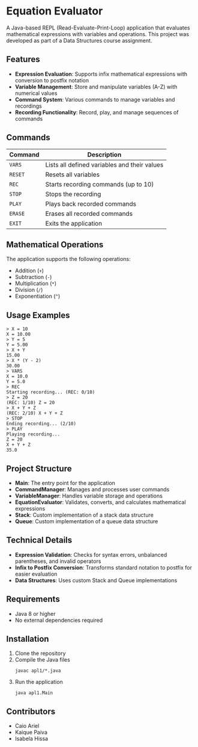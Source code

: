 # Equation Evaluator

A Java-based REPL (Read-Evaluate-Print-Loop) application that evaluates mathematical expressions with variables and operations. This project was developed as part of a Data Structures course assignment.

## Features

- **Expression Evaluation**: Supports infix mathematical expressions with conversion to postfix notation
- **Variable Management**: Store and manipulate variables (A-Z) with numerical values
- **Command System**: Various commands to manage variables and recordings
- **Recording Functionality**: Record, play, and manage sequences of commands

## Commands

| Command | Description |
|---------|-------------|
| `VARS` | Lists all defined variables and their values |
| `RESET` | Resets all variables |
| `REC` | Starts recording commands (up to 10) |
| `STOP` | Stops the recording |
| `PLAY` | Plays back recorded commands |
| `ERASE` | Erases all recorded commands |
| `EXIT` | Exits the application |

## Mathematical Operations

The application supports the following operations:
- Addition (`+`)
- Subtraction (`-`)
- Multiplication (`*`)
- Division (`/`)
- Exponentiation (`^`)

## Usage Examples

```
> X = 10
X = 10.00
> Y = 5
Y = 5.00
> X + Y
15.00
> X * (Y - 2)
30.00
> VARS
X = 10.0
Y = 5.0
> REC
Starting recording... (REC: 0/10)
> Z = 20
(REC: 1/10) Z = 20
> X + Y + Z
(REC: 2/10) X + Y + Z
> STOP
Ending recording... (2/10)
> PLAY
Playing recording...
Z = 20
X + Y + Z
35.0
```

## Project Structure

- **Main**: The entry point for the application
- **CommandManager**: Manages and processes user commands
- **VariableManager**: Handles variable storage and operations
- **EquationEvaluator**: Validates, converts, and calculates mathematical expressions
- **Stack**: Custom implementation of a stack data structure
- **Queue**: Custom implementation of a queue data structure

## Technical Details

- **Expression Validation**: Checks for syntax errors, unbalanced parentheses, and invalid operators
- **Infix to Postfix Conversion**: Transforms standard notation to postfix for easier evaluation
- **Data Structures**: Uses custom Stack and Queue implementations

## Requirements

- Java 8 or higher
- No external dependencies required

## Installation

1. Clone the repository
2. Compile the Java files
   ```
   javac apl1/*.java
   ```
3. Run the application
   ```
   java apl1.Main
   ```

## Contributors

- Caio Ariel
- Kaique Paiva
- Isabela Hissa

